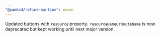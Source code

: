 ```yaml
---
"@pankod/refine-mantine": minor
---
```


Updated buttons with `resource` property. `resourceNameOrRouteName` is now deprecated but kept working until next major version.
